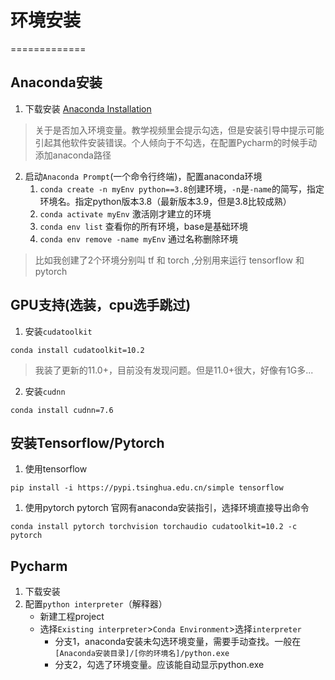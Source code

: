 # 环境安装
=============

## Anaconda安装
1. 下载安装 [Anaconda Installation](https://docs.anaconda.com/anaconda/install/)
>关于是否加入环境变量。教学视频里会提示勾选，但是安装引导中提示可能引起其他软件安装错误。个人倾向于不勾选，在配置Pycharm的时候手动添加anaconda路径

2. 启动`Anaconda Prompt`(一个命令行终端)，配置anaconda环境
    1. `conda create -n myEnv python==3.8`创建环境，`-n`是`-name`的简写，指定环境名。指定python版本3.8（最新版本3.9，但是3.8比较成熟）
    2. `conda activate myEnv` 激活刚才建立的环境
    3. `conda env list` 查看你的所有环境，base是基础环境
    4. `conda env remove -name myEnv` 通过名称删除环境
>比如我创建了2个环境分别叫 tf 和 torch ,分别用来运行 tensorflow 和 pytorch

## GPU支持(选装，cpu选手跳过)
1. 安装`cudatoolkit`
```
conda install cudatoolkit=10.2
```
>我装了更新的11.0+，目前没有发现问题。但是11.0+很大，好像有1G多...
2. 安装`cudnn`
```
conda install cudnn=7.6
```

## 安装Tensorflow/Pytorch
1. 使用tensorflow
```
pip install -i https://pypi.tsinghua.edu.cn/simple tensorflow
```
1. 使用pytorch
pytorch 官网有anaconda安装指引，选择环境直接导出命令
```
conda install pytorch torchvision torchaudio cudatoolkit=10.2 -c pytorch
```

## Pycharm
1. 下载安装
2. 配置`python interpreter`（解释器）
    + 新建工程project
    + 选择`Existing interpreter`>`Conda Environment`>选择`interpreter`
        + 分支1，anaconda安装未勾选环境变量，需要手动查找。一般在`[Anaconda安装目录]/[你的环境名]/python.exe`
        + 分支2，勾选了环境变量。应该能自动显示python.exe
        
